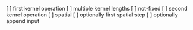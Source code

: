 [ ] first kernel operation
    [ ] multiple kernel lengths
    [ ] not-fixed
[ ] second kernel operation
    [ ] spatial
[ ] optionally first spatial step
[ ] optionally append input